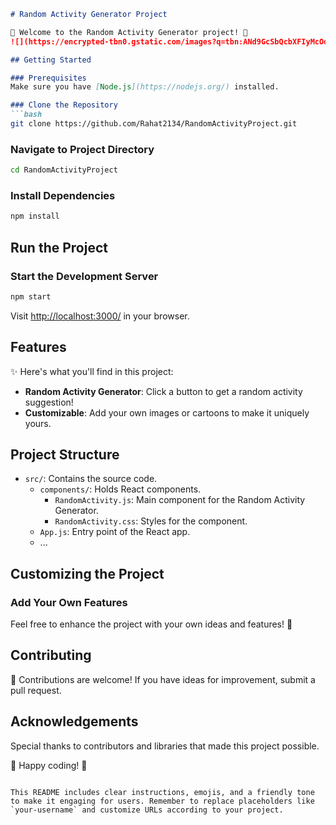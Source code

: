```markdown
# Random Activity Generator Project

🎉 Welcome to the Random Activity Generator project! 🚀
![](https://encrypted-tbn0.gstatic.com/images?q=tbn:ANd9GcSbQcbXFIyMcOonJ2Dpqp97bba8K51ybWx4qxmNrjYptVVUlGrztECrEBvcz9f7upHsuII&usqp=CAU)

## Getting Started

### Prerequisites
Make sure you have [Node.js](https://nodejs.org/) installed.

### Clone the Repository
```bash
git clone https://github.com/Rahat2134/RandomActivityProject.git
```

### Navigate to Project Directory
```bash
cd RandomActivityProject
```

### Install Dependencies
```bash
npm install
```

## Run the Project

### Start the Development Server
```bash
npm start
```

Visit [http://localhost:3000/](http://localhost:3000/) in your browser.

## Features

✨ Here's what you'll find in this project:

- **Random Activity Generator**: Click a button to get a random activity suggestion!
- **Customizable**: Add your own images or cartoons to make it uniquely yours.

## Project Structure

- `src/`: Contains the source code.
  - `components/`: Holds React components.
    - `RandomActivity.js`: Main component for the Random Activity Generator.
    - `RandomActivity.css`: Styles for the component.
  - `App.js`: Entry point of the React app.
  - ...

## Customizing the Project

### Add Your Own Features

Feel free to enhance the project with your own ideas and features! 🚀

## Contributing

🤝 Contributions are welcome! If you have ideas for improvement, submit a pull request.

## Acknowledgements

Special thanks to contributors and libraries that made this project possible.

🎉 Happy coding! 🚀
```

This README includes clear instructions, emojis, and a friendly tone to make it engaging for users. Remember to replace placeholders like `your-username` and customize URLs according to your project.